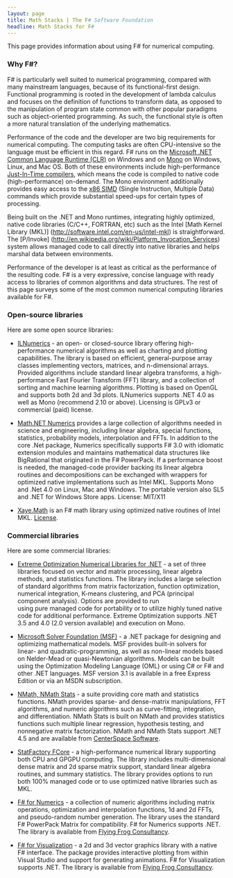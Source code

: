```yaml
---
layout: page
title: Math Stacks | The F# Software Foundation
headline: Math Stacks for F#
---
```


This page provides information about using F# for numerical computing.

### Why F#?

F# is particularly well suited to numerical programming, compared with many
mainstream languages, because of its functional-first design. Functional programming
is rooted in the development of lambda calculus and focuses on the definition
of functions to transform data, as opposed to the manipulation of program state common
with other popular paradigms such as object-oriented programming. 
As such, the functional style is often a more natural translation of the underlying
mathematics.

Performance of the code and the developer are two big requirements for numerical computing. 
The computing tasks are often CPU-intensive so the language must be efficient in this 
regard. F# runs on the [Microsoft .NET Common Language Runtime (CLR)](http://msdn.microsoft.com/en-us/library/ddk909ch(v=vs.71).aspx)
on Windows and on [Mono](http://www.mono-project.com/Main_Page) on Windows, Linux, and Mac OS. 
Both of these environments include high-performance 
[Just-In-Time compilers](http://en.wikipedia.org/wiki/Just-in-time_compilation), which means the 
code is compiled to native code (high-performance) on-demand. The Mono environment additionally 
provides easy access to the [x86 SIMD](http://www.counity.at/blog/2011/hardware-acceleration-in-net-part-1-1-mono-simd-introduction/)
(Single Instruction, Multiple Data) commands which provide substantial speed-ups
for certain types of processing.

Being built on the .NET and Mono runtimes, integrating highly optimized, 
native code libraries (C/C++, FORTRAN, etc) such as the Intel [Math Kernel Library (MKL)]
(http://software.intel.com/en-us/intel-mkl) is straightforward. The [P/Invoke]
(http://en.wikipedia.org/wiki/Platform_Invocation_Services) system allows managed code
to call directly into native libraries and helps marshal data between environments.

Performance of the developer is at least as critical as the performance of the resulting
code. F# is a very expressive, concise language with ready access to libraries of common
algorithms and data structures. The rest of this page surveys some of the most common
numerical computing libraries available for F#.


### Open-source libraries

Here are some open source libraries:

 * [ILNumerics](http://ilnumerics.net/) - an open- or closed-source library offering high-
   performance numerical algorithms as well as charting and plotting capabilities. The library
   is based on efficient, general-purpose array classes implementing vectors, matrices, and
   n-dimensional arrays. Provided algorithms include standard linear algebra transforms,
   a high-performance Fast Fourier Transform (FFT) library, and a collection of sorting 
   and machine learning algorithms. Plotting is based on OpenGL and supports both 2d and 3d
   plots. ILNumerics supports .NET 4.0 as well as Mono (recommend 2.10 or above). Licensing 
   is GPLv3 or commercial (paid) license.
 
 * [Math.NET Numerics](https://github.com/mathnet/mathnet-numerics) provides 
   a large collection of algorithms needed in science and engineering, including linear algebra, 
   special functions, statistics, probability models, interpolation and FFTs. In addition to the 
   core .Net package, Numerics specifically supports F# 3.0 with idiomatic extension modules and 
   maintains mathematical data structures like BigRational that originated in the F# PowerPack. 
   If a performance boost is needed, the managed-code provider backing its linear algebra routines 
   and decompositions can be exchanged with wrappers for optimized native implementations such as 
   Intel MKL. Supports Mono and .Net 4.0 on Linux, Mac and Windows. The portable version also SL5 
   and .NET for Windows Store apps. License: MIT/X11
  
 * [Xaye.Math](https://github.com/cuda/Xaye.Math) is an F# math library using optimized native 
   routines of Intel MKL. [License](https://github.com/cuda/Xaye.Math/blob/master/LICENSE.txt).


### Commercial libraries

Here are some commercial libraries:

 * [Extreme Optimization Numerical Libraries for .NET](http://www.extremeoptimization.com/) - 
   a set of three libraries focused on vector and matrix processing, 
   linear algebra methods, and statistics functions. The library includes a large selection of 
   standard algorithms from matrix factorization, function optimization, numerical integration, 
   K-means clustering, and PCA (principal component analysis). Options are provided to run  
   using pure managed code for portability or to utilize highly tuned native code for 
   additional performance. Extreme Optimization supports .NET 3.5 and 4.0 (2.0 version 
   available) and execution on Mono.

 * [Microsoft Solver Foundation (MSF)](http://msdn.microsoft.com/en-us/devlabs/hh145003.aspx) -
   a .NET package for designing and optimizing mathematical models. MSF provides built-in
   solvers for linear- and quadratic-programming, as well as non-linear models based on Nelder-Mead
   or quasi-Newtonian algorithms. Models can be built using the Optimization Modeling Language
   (OML) or using C# or F# and other .NET languages. MSF version 3.1 is available in a free
   Express Edition or via an MSDN subscription.
   
 * [NMath, NMath Stats](http://www.centerspace.net/products/c-sharp-vb-net-math-library-products/) -
   a suite providing core math and statistics functions. NMath provides sparse- and 
   dense-matrix manipulations, FFT algorithms, and numeric algorithms such as curve-fitting, 
   integration, and differentiation. NMath Stats is built on NMath and provides statistics 
   functions such multiple linear regression, hypothesis testing, and nonnegative matrix 
   factorization. NMath and NMath Stats support .NET 4.5 and are available from 
   [CenterSpace Software](http://www.centerspace.net/).
   
 * [StatFactory FCore](http://www.statfactory.co.uk/) - a high-performance numerical
   library supporting both CPU and GPGPU computing. The library includes multi-dimensional
   dense matrix and 2d sparse matrix support, standard linear algebra routines, and summary
   statistics. The library provides options to run both 100% managed code or to use optimized 
   native libraries such as MKL.

 * [F# for Numerics](http://www.ffconsultancy.com/products/fsharp_for_numerics/) - 
   a collection of numeric algorithms including matrix operations, optimization and 
   interpolation functions, 1d and 2d FFTs, and pseudo-random number generation. The library uses 
   the standard F# PowerPack Matrix for compatibility. F# for Numerics supports .NET. 
   The library is available from [Flying Frog Consultancy](http://www.ffconsultancy.com/).

 * [F# for Visualization](http://www.ffconsultancy.com/products/fsharp_for_visualization/index.html) -
   a 2d and 3d vector graphics library with a native F# interface.  The
   package provides interactive plotting from within Visual Studio and support for generating
   animations. F# for Visualization supports .NET. The library is
   available from [Flying Frog Consultancy](http://www.ffconsultancy.com/).


